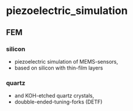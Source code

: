 # piezoelectric_simulation

## FEM

### silicon
- piezoelectric simulation of MEMS-sensors, 
- based on silicon with thin-film layers

### quartz
- and KOH-etched quartz crystals,
- doubble-ended-tuning-forks (DETF)
